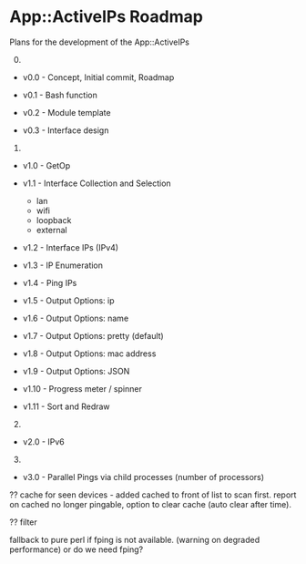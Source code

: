 # App::ActiveIPs Roadmap

Plans for the development of the App::ActiveIPs

0. 
  - v0.0 - Concept, Initial commit, Roadmap

  - v0.1 - Bash function
  
  - v0.2 - Module template
  
  - v0.3 - Interface design

1. 
  - v1.0 - GetOp

  - v1.1 - Interface Collection and Selection  
    - lan
    - wifi
    - loopback
    - external
  
  - v1.2 - Interface IPs (IPv4)
  
  - v1.3 - IP Enumeration
  
  - v1.4 - Ping IPs
  
  - v1.5 - Output Options: ip
  
  - v1.6 - Output Options: name
  
  - v1.7 - Output Options: pretty (default)
  
  - v1.8 - Output Options: mac address
  
  - v1.9 - Output Options: JSON
  
  - v1.10 - Progress meter / spinner
  
  - v1.11 - Sort and Redraw

2. 
  - v2.0 - IPv6

3. 
  - v3.0 - Parallel Pings via child processes  (number of processors)

?? cache  for seen devices - added cached to front of list to scan first.
report on cached no longer pingable, option to clear cache (auto clear after time).

?? filter


fallback to pure perl if fping is not available. (warning on degraded performance)
or do we need fping?


